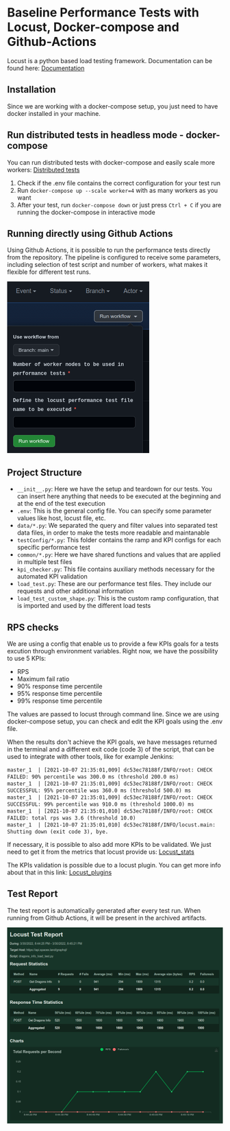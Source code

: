 # Baseline Performance Tests with Locust, Docker-compose and Github-Actions
Locust is a python based load testing framework. Documentation can be found here: [Documentation](https://docs.locust.io/en/stable/index.html)

## Installation
Since we are working with a docker-compose setup, you just need to have docker installed in your machine. 

## Run distributed tests in headless mode - docker-compose
You can run distributed tests with docker-compose and easily scale more workers: [Distributed tests](https://docs.locust.io/en/stable/running-locust-docker.html)
1. Check if the .env file contains the correct configuration for your test run
2. Run `docker-compose up --scale worker=4` with as many workers as you want
3. After your test, run `docker-compose down` or just press `Ctrl + C` if you are running the docker-compose in interactive mode

## Running directly using Github Actions

Using Github Actions, it is possible to run the performance tests directly from the repository. The pipeline is configured to receive some parameters, including selection of test script and number of workers, what makes it flexible for different test runs.

![alt text](images/run-workflow.png "Run workflow - input parameters")

## Project Structure
* `__init__.py`: Here we have the setup and teardown for our tests. You can insert here anything that needs to be executed at the beginning and at the end of the test execution
* `.env`: This is the general config file. You can specify some parameter values like host, locust file, etc.
* `data/*.py`: We separated the query and filter values into separated test data files, in order to make the tests more readable and maintanable
* `testConfig/*.py`: This folder contains the ramp and KPI configs for each specific performance test
* `common/*.py`: Here we have shared functions and values that are applied in multiple test files
* `kpi_checker.py`: This file contains auxiliary methods necessary for the automated KPI validation
* `load_test.py`: These are our performance test files. They include our requests and other additional information
* `load_test_custom_shape.py`: This is the custom ramp configuration, that is imported and used by the different load tests

## RPS checks
We are using a config that enable us to provide a few KPIs goals for a tests excution through environment variables. Right now, we have the possibility to use 5 KPIs:
* RPS
* Maximum fail ratio
* 90% response time percentile
* 95% response time percentile
* 99% response time percentile

The values are passed to locust through command line. Since we are using docker-compose setup, you can check and edit the KPI goals using the .env file.

When the results don't achieve the KPI goals, we have messages returned in the terminal and a different exit code (code 3) of the script, that can be used to integrate with other tools, like for example Jenkins:

```
master_1  | [2021-10-07 21:35:01,009] dc53ec78188f/INFO/root: CHECK FAILED: 90% percentile was 300.0 ms (threshold 200.0 ms)
master_1  | [2021-10-07 21:35:01,009] dc53ec78188f/INFO/root: CHECK SUCCESSFUL: 95% percentile was 360.0 ms (threshold 500.0) ms
master_1  | [2021-10-07 21:35:01,009] dc53ec78188f/INFO/root: CHECK SUCCESSFUL: 99% percentile was 910.0 ms (threshold 1000.0) ms
master_1  | [2021-10-07 21:35:01,010] dc53ec78188f/INFO/root: CHECK FAILED: total rps was 3.6 (threshold 10.0)
master_1  | [2021-10-07 21:35:01,010] dc53ec78188f/INFO/locust.main: Shutting down (exit code 3), bye.
```

If necessary, it is possible to also add more KPIs to be validated. We just need to get it from the metrics that locust provide us: [Locust_stats](https://github.com/locustio/locust/blob/master/locust/stats.py)

The KPIs validation is possible due to a locust plugin. You can get more info about that in this link: [Locust_plugins](https://github.com/SvenskaSpel/locust-plugins/blob/master/locust_plugins/__init__.py)

## Test Report

The test report is automatically generated after every test run. When running from Github Actions, it will be present in the archived artifacts.

![alt text](images/locust-report.png "Locust Report automatically generated")